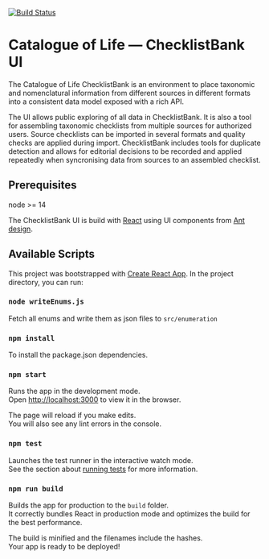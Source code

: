 [![Build Status](https://builds.gbif.org/job/col-clearinghouse-ui/badge/icon)](https://builds.gbif.org/job/col-clearinghouse-ui/)

# Catalogue of Life — ChecklistBank UI

The Catalogue of Life ChecklistBank is an environment to place taxonomic and nomenclatural information from different sources in different formats into a consistent data model exposed with a rich API.

The UI allows public exploring of all data in ChecklistBank. It is also a tool for assembling taxonomic checklists from multiple sources for authorized users. Source checklists can be imported in several formats and quality checks are applied during import. ChecklistBank includes tools for duplicate detection and allows for editorial decisions to be recorded and applied repeatedly when syncronising data from sources to an assembled checklist.

## Prerequisites

node >= 14

The ChecklistBank UI is build with [React](https://reactjs.org/) using UI components from [Ant design](https://ant.design/).

## Available Scripts

This project was bootstrapped with [Create React App](https://github.com/facebookincubator/create-react-app).
In the project directory, you can run:

### `node writeEnums.js`

Fetch all enums and write them as json files to  `src/enumeration`

### `npm install`

To install the package.json dependencies.

### `npm start`

Runs the app in the development mode.<br>
Open [http://localhost:3000](http://localhost:3000) to view it in the browser.

The page will reload if you make edits.<br>
You will also see any lint errors in the console.

### `npm test`

Launches the test runner in the interactive watch mode.<br>
See the section about [running tests](#running-tests) for more information.

### `npm run build`

Builds the app for production to the `build` folder.<br>
It correctly bundles React in production mode and optimizes the build for the best performance.

The build is minified and the filenames include the hashes.<br>
Your app is ready to be deployed!
